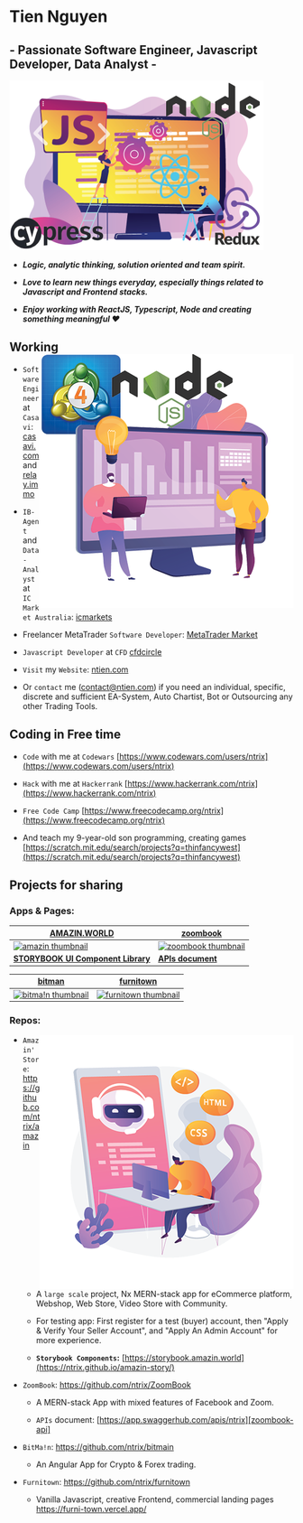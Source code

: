 # Tien Nguyen

## - Passionate Software Engineer, Javascript Developer, Data Analyst -

<a href="https://ntien.com"><img width="auto" height="300" src="https://raw.githubusercontent.com/ntrix/ntrix/ntrix-images/javascript-developer-techstack-900.png"></a>

- **_Logic, analytic thinking, solution oriented and team spirit._**

- **_Love to learn new things everyday, especially things related to Javascript and Frontend stacks._**

- **_Enjoy working with ReactJS, Typescript, Node and creating something meaningful ❤_**

## Working <a href="mailto:contact@ntien.com"><img align="right" width="auto" height="450" src="https://raw.githubusercontent.com/ntrix/ntrix/ntrix-images/data-analyst-software-developer-stack-450.png"></a>

- `Software Engineer` at `Casavi`: [casavi.com](https://casavi.com/en/) and [relay.immo](https://relay.immo/)

- `IB-Agent` and `Data-Analyst` at `IC Market Australia`: [icmarkets](https://www.icmarkets.com)

- Freelancer MetaTrader `Software Developer`: [MetaTrader Market](https://www.metatrader4.com/en/market)

- `Javascript Developer` at `CFD` [cfdcircle](https://cfdcircle.vn)

- `Visit` my `Website`: [ntien.com](https://www.ntien.com)

- Or `contact` me ([contact@ntien.com](mailto:contact@ntien.com)) if you need an individual, specific, discrete and sufficient EA-System, Auto Chartist, Bot or Outsourcing any other Trading Tools.

## Coding in Free time

- `Code` with me at `Codewars` [https://www.codewars.com/users/ntrix](https://www.codewars.com/users/ntrix)

- `Hack` with me at `Hackerrank` [https://www.hackerrank.com/ntrix](https://www.hackerrank.com/ntrix)

- `Free Code Camp` [https://www.freecodecamp.org/ntrix](https://www.freecodecamp.org/ntrix)

- And teach my 9-year-old son programming, creating games [https://scratch.mit.edu/search/projects?q=thinfancywest](https://scratch.mit.edu/search/projects?q=thinfancywest)

## Projects for sharing

### Apps & Pages:

| **[AMAZIN.WORLD][amazin]**                | **[zoombook][zoombook]**                    |
| ----------------------------------------- | ----------------------------------------------- |
| [![amazin thumbnail][amazin-img]][amazin] | [![zoombook thumbnail][zoombook-img]][zoombook] |
| **[STORYBOOK UI Component Library][amazin-sb]**             | **[APIs document][zoombook-api]**               |

| **[bitman][bitman]**                 | **[furnitown][furni]**                 |
| ------------------------------------------ | ------------------------------------------ |
| [![bitma!n thumbnail][bitman-img]][bitman] | [![furnitown thumbnail][furni-img]][furni] |

### Repos:

<a href="https://amazin.world"><img align="right" width="auto" height="450" src="https://raw.githubusercontent.com/ntrix/ntrix/ntrix-images/web-developer-stack-450.png"></a>

- `Amazin' Store`: https://github.com/ntrix/amazin

  - A `large scale` project, Nx MERN-stack app for eCommerce platform, Webshop, Web Store, Video Store with Community.

  - For testing app: First register for a test (buyer) account, then "Apply & Verify Your Seller Account", and "Apply An Admin Account" for more experience.

  - **`Storybook Components`:** [https://storybook.amazin.world](https://ntrix.github.io/amazin-story/)

- `ZoomBook`: https://github.com/ntrix/ZoomBook

  - A MERN-stack App with mixed features of Facebook and Zoom.

  - `APIs` document: [https://app.swaggerhub.com/apis/ntrix][zoombook-api]

- `BitMa!n`: https://github.com/ntrix/bitmain

  - An Angular App for Crypto & Forex trading.

- `Furnitown`: https://github.com/ntrix/furnitown

  - Vanilla Javascript, creative Frontend, commercial landing pages https://furni-town.vercel.app/

[amazin]: https://amazin.world
[bitman]: https://bitmain.amazin.world
[zoombook]: https://zoombook.ntien.com
[furni]: https://furnitown.ntien.com
[amazin-img]: https://www.ntien.com/images/jpg/amazin.jpg
[bitman-img]: https://www.ntien.com/images/jpg/bitmain.jpg
[zoombook-img]: https://www.ntien.com/images/jpg/zoombook.jpg
[furni-img]: https://www.ntien.com/images/jpg/furnitown.jpg
[amazin-sb]: https://storybook.amazin.world
[zoombook-api]: https://app.swaggerhub.com/apis/ntrix/ZoomBook/1.0.0#/
